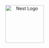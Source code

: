 <p align="center">
  <a href="#" target="blank"><img src="https://drive.google.com/u/0/drive-viewer/AKGpiha-gqIkZwq0v00ycSb1u8BMxcKlC00rCBqHHFCL9DhSoPo7MrizH8ThbJTQQ4XXGVC2i7yLyWIARzqq-TkmDOVYvh1nCUYlur0=s2560" width="120" alt="Nest Logo" /></a>
</p>
